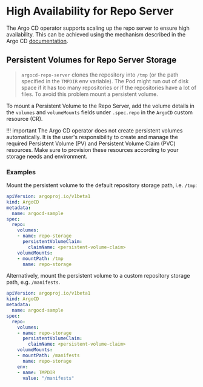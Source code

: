 # High Availability for Repo Server

The Argo CD operator supports scaling up the repo server to ensure high availability. This can be achieved using the mechanism described in the Argo CD [documentation][argocd_repo_scaling].

## Persistent Volumes for Repo Server Storage

> `argocd-repo-server` clones the repository into `/tmp` (or the path specified in the `TMPDIR` env variable). The Pod might run out of disk space if it has too many repositories or if the repositories have a lot of files. To avoid this problem mount a persistent volume.

To mount a Persistent Volume to the Repo Server, add the volume details in the `volumes` and `volumeMounts` fields under `.spec.repo` in the `ArgoCD` custom resource (CR).

!!! important
      The Argo CD operator does not create persistent volumes automatically. It is the user's responsibility to create and manage the required Persistent Volume (PV) and Persistent Volume Claim (PVC) resources. Make sure to provision these resources according to your storage needs and environment.

### Examples

Mount the persistent volume to the default repository storage path, i.e. `/tmp`:
```yaml
apiVersion: argoproj.io/v1beta1
kind: ArgoCD
metadata:
  name: argocd-sample
spec:
  repo:
    volumes:
    - name: repo-storage
      persistentVolumeClaim:
        claimName: <persistent-volume-claim>
    volumeMounts:
    - mountPath: /tmp
      name: repo-storage
```
Alternatively, mount the persistent volume to a custom repository storage path, e.g. `/manifests`.
```yaml
apiVersion: argoproj.io/v1beta1
kind: ArgoCD
metadata:
  name: argocd-sample
spec:
  repo:
    volumes:
    - name: repo-storage
      persistentVolumeClaim:
        claimName: <persistent-volume-claim>
    volumeMounts:
    - mountPath: /manifests
      name: repo-storage
    env:
    - name: TMPDIR
      value: "/manifests"
```

[argocd_repo_scaling]:https://argo-cd.readthedocs.io/en/stable/operator-manual/high_availability/#scaling-up
